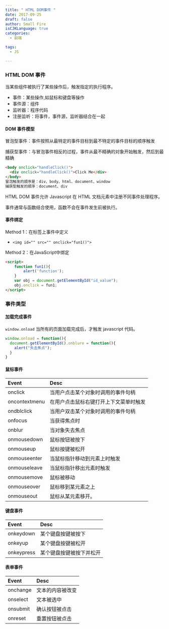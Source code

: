 ```yaml
---
title: " HTML DOM事件 "
date: 2017-09-25
draft: false
author: Small Fire
isCJKLanguage: true
categories: 
  - 前端

tags: 
  - JS

---
```


### HTML DOM 事件

当某些组件被执行了某些操作后，触发指定的执行程序。

- 事件：某些操作,如鼠标和键盘等操作
- 事件源：组件
- 监听器：程序代码
- 注册监听：将事件，事件源，监听器结合在一起

#### DOM 事件模型

冒泡型事件：事件按照从最特定的事件目标到最不特定的事件目标的顺序触发  

捕获型事件：与冒泡事件相反的过程，事件从最不精确的对象开始触发，然后到最精确 

```html
<body onclick="handleClick()">  
  <div onclick="handleClick()">Click Me</div>  
</body> 
冒泡触发的顺序是：div、body、html、document、window
捕获型触发的顺序：document、div
```

HTML DOM 事件允许 Javascript 在 HTML 文档元素中注册不同事件处理程序。

事件通常与函数结合使用，函数不会在事件发生前被执行。 

#### 事件绑定

Method 1：在标签上事件中定义

- `<img id="" src="" onclick="fun1()">`

Method 2：在JavaScript中绑定

```html
<script>
    function fun1(){
        alert('function');
    }
    var obj = document.getElementById("id_value");
    obj.onclick = fun1;
</script>
```

### 事件类型

#### 加载完成事件

`window.onload` 当所有的页面加载完成后，才触发 javascript 代码。

```javascript
window.onload = function(){
  document.getElementById().onblure = function(){
    alert("失去焦点");
  }
}
```

#### 鼠标事件

| Event         | Desc                                   |
| :------------ | :------------------------------------- |
| onclick       | 当用户点击某个对象时调用的事件句柄     |
| oncontextmenu | 在用户点击鼠标右键打开上下文菜单时触发 |
| ondblclick    | 当用户双击某个对象时调用的事件句柄     |
| onfocus       | 当获得焦点时                           |
| onblur        | 当对象失去焦点                         |
| onmousedown   | 鼠标按钮被按下                         |
| onmouseup     | 鼠标按键被松开                         |
| onmouseenter  | 当鼠标指针移动到元素上时触发           |
| onmouseleave  | 当鼠标指针移出元素时触发               |
| onmousemove   | 鼠标被移动                             |
| onmouseover   | 鼠标移到某元素之上                     |
| onmouseout    | 鼠标从某元素移开。                     |

#### 键盘事件

| Event      | Desc                     |
| :--------- | :----------------------- |
| onkeydown  | 某个键盘按键被按下       |
| onkeyup    | 某个键盘按键被松开       |
| onkeypress | 某个键盘按键被按下并松开 |

#### 表单事件

| Event    | Desc             |
| :------- | :--------------- |
| onchange | 文本的内容被改变 |
| onselect | 文本被选中       |
| onsubmit | 确认按钮被点击   |
| onreset  | 重置按钮被点击   |